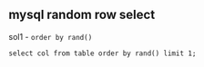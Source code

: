 ## mysql random row select

sol1 - `order by rand()`
```
select col from table order by rand() limit 1;
```
